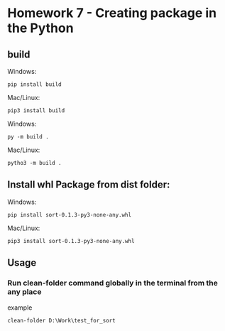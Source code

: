 # Homework 7 - Creating package in the Python

## build

Windows:
```
pip install build

```
Mac/Linux:
```
pip3 install build

```
Windows:
```
py -m build .
```

Mac/Linux:
```
pytho3 -m build .
```

## Install whl Package from dist folder:

Windows:
```
pip install sort-0.1.3-py3-none-any.whl 
```
Mac/Linux:
```
pip3 install sort-0.1.3-py3-none-any.whl 

```

## Usage 

### Run clean-folder command globally in the terminal from the any place 

example

```
clean-folder D:\Work\test_for_sort 
```




